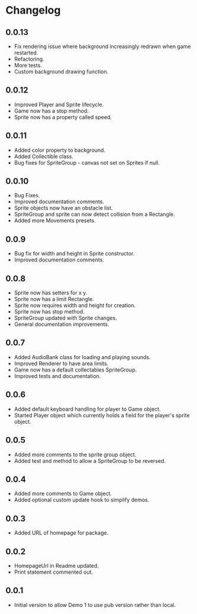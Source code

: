 # Changelog

## 0.0.13

- Fix rendering issue where background increasingly redrawn when game restarted.
- Refactoring.
- More tests.
- Custom background drawing function.

## 0.0.12

- Improved Player and Sprite lifecycle.
- Game now has a stop method.
- Sprite now has a property called speed.

## 0.0.11
- Added color property to background.
- Added Collectible class.
- Bug fixes for SpriteGroup - canvas not set on Sprites if null.

## 0.0.10
- Bug Fixes.
- Improved documentation comments.
- Sprite objects now have an obstacle list.
- SpriteGroup and sprite can now detect collision from a Rectangle.
- Added more Movements presets.

## 0.0.9
- Bug fix for width and height in Sprite constructor.
- Improved documentation comments.

## 0.0.8
- Sprite now has setters for x y.
- Sprite now has a limit Rectangle.
- Sprite now requires width and height for creation.
- Sprite now has stop method.
- SpriteGroup updated with Sprite changes.
- General documentation improvements.

## 0.0.7
- Added AudioBank class for loading and playing sounds.
- Improved Renderer to have area limits.
- Game now has a default collectables SpriteGroup.
- Improved tests and documentation.

## 0.0.6

- Added default keyboard handling for player to Game object.
- Started Player object which currently holds a field for the player's sprite object.

## 0.0.5

- Added more comments to the sprite group object.
- Added test and method to allow a SpriteGroup to be reversed.

## 0.0.4

- Added more comments to Game object.
- Added optional custom update hook to simplify demos.

## 0.0.3

- Added URL of homepage for package.

## 0.0.2

- HomepageUrl in Readme updated.
- Print statement commented out.

## 0.0.1

- Initial version to allow Demo 1 to use pub version rather than local.
